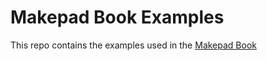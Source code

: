 # Makepad Book Examples

This repo contains the examples used in the [Makepad Book](https://github.com/makepad/makepad_book)
